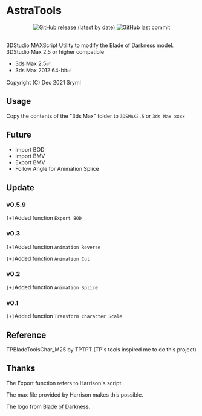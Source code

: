 # AstraTools

<div align="center">
<a href="https://github.com/Sryml/AstraTools4Max/releases" target="_blank">
  <img alt="GitHub release (latest by date)" src="https://img.shields.io/github/v/release/sryml/AstraTools4Max?style=social">
</a>

  <img alt="GitHub last commit" src="https://img.shields.io/github/last-commit/sryml/AstraTools4Max?style=social">

</div>

<br>

3DStudio MAXScript Utility to modify the Blade of Darkness model.
3DStudio Max 2.5 or higher compatible
- 3ds Max 2.5✅
- 3ds Max 2012 64-bit✅

Copyright (C) Dec 2021 Sryml

## Usage

Copy the contents of the "3ds Max" folder to `3DSMAX2.5` or `3ds Max xxxx`

## Future

- Import BOD
- Import BMV
- Export BMV
- Follow Angle for Animation Splice

## Update

### v0.5.9

`[+]`Added function `Export BOD`

### v0.3

`[+]`Added function `Animation Reverse`

`[+]`Added function `Animation Cut`

### v0.2

`[+]`Added function `Animation Splice`

### v0.1

`[+]`Added function `Transform character Scale`

## Reference

TPBladeToolsChar_M25 by TPTPT (TP's tools inspired me to do this project)

## Thanks

The Export function refers to Harrison's script.

The max file provided by Harrison makes this possible.

The logo from [Blade of Darkness](https://store.steampowered.com/app/1710170).
